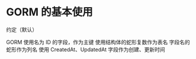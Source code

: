 

# GORM 的基本使用


约定（默认）

GORM 使用名为 ID 的字段，作为主键
使用结构体的蛇形复数作为表名
字段名的蛇形作为列名
使用 CreatedAt、UpdatedAt 字段作为创建、更新时间